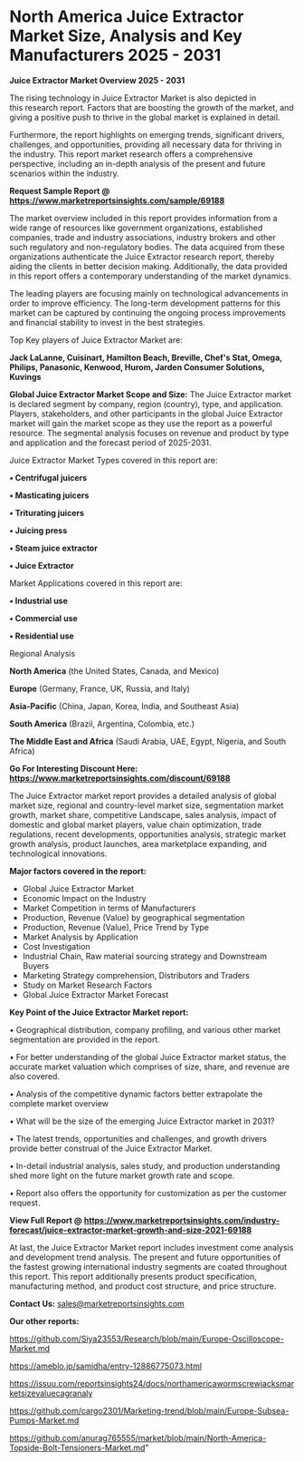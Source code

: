 # North America Juice Extractor Market Size, Analysis and Key Manufacturers 2025 - 2031

<Strong> Juice Extractor Market Overview 2025 - 2031</strong>

The rising technology in Juice Extractor Market is also depicted in this research report. Factors that are boosting the growth of the market, and giving a positive push to thrive in the global market is explained in detail.

Furthermore, the report highlights on emerging trends, significant drivers, challenges, and opportunities, providing all necessary data for thriving in the industry. This report market research offers a comprehensive perspective, including an in-depth analysis of the present and future scenarios within the industry.

<strong>Request Sample Report @ <a href=https://www.marketreportsinsights.com/sample/69188>https://www.marketreportsinsights.com/sample/69188</a></strong>

The market overview included in this report provides information from a wide range of resources like government organizations, established companies, trade and industry associations, industry brokers and other such regulatory and non-regulatory bodies. The data acquired from these organizations authenticate the Juice Extractor research report, thereby aiding the clients in better decision making. Additionally, the data provided in this report offers a contemporary understanding of the market dynamics.

The leading players are focusing mainly on technological advancements in order to improve efficiency. The long-term development patterns for this market can be captured by continuing the ongoing process improvements and financial stability to invest in the best strategies.

Top Key players of Juice Extractor Market are:

<strong>Jack LaLanne, Cuisinart, Hamilton Beach, Breville, Chef's Stat, Omega, Philips, Panasonic, Kenwood, Hurom, Jarden Consumer Solutions, Kuvings</strong>

<strong><b>Global Juice Extractor Market Scope and Size:</b></strong>
The Juice Extractor market is declared segment by company, region (country), type, and application. Players, stakeholders, and other participants in the global Juice Extractor market will gain the market scope as they use the report as a powerful resource. The segmental analysis focuses on revenue and product by type and application and the forecast period of 2025-2031.

Juice Extractor Market Types covered in this report are:

<strong>• Centrifugal juicers

• Masticating juicers

• Triturating juicers

• Juicing press

• Steam juice extractor

• Juice Extractor</strong>

Market Applications covered in this report are:

<strong>• Industrial use

• Commercial use

• Residential use</strong> 

Regional Analysis

<strong>North America</strong> (the United States, Canada, and Mexico)

<strong>Europe</strong> (Germany, France, UK, Russia, and Italy)

<strong>Asia-Pacific</strong> (China, Japan, Korea, India, and Southeast Asia)

<strong>South America</strong> (Brazil, Argentina, Colombia, etc.)

<strong>The Middle East and Africa</strong> (Saudi Arabia, UAE, Egypt, Nigeria, and South Africa)

<strong>Go For Interesting Discount Here: <a href=https://www.marketreportsinsights.com/discount/69188>https://www.marketreportsinsights.com/discount/69188</a></strong>

The Juice Extractor market report provides a detailed analysis of global market size, regional and country-level market size, segmentation market growth, market share, competitive Landscape, sales analysis, impact of domestic and global market players, value chain optimization, trade regulations, recent developments, opportunities analysis, strategic market growth analysis, product launches, area marketplace expanding, and technological innovations.

<strong><b>Major factors covered in the report:</b></strong>
<ul>
  <li>Global Juice Extractor Market </li>
  <li>Economic Impact on the Industry</li>
  <li>Market Competition in terms of Manufacturers</li>
  <li>Production, Revenue (Value) by geographical segmentation</li>
  <li>Production, Revenue (Value), Price Trend by Type</li>
  <li>Market Analysis by Application</li>
  <li>Cost Investigation</li>
  <li>Industrial Chain, Raw material sourcing strategy and Downstream Buyers</li>
  <li>Marketing Strategy comprehension, Distributors and Traders</li>
  <li>Study on Market Research Factors</li>
  <li>Global Juice Extractor Market Forecast</li>
</ul>

<strong><b>Key Point of the Juice Extractor Market report:</b></strong>

• Geographical distribution, company profiling, and various other market segmentation are provided in the report.

• For better understanding of the global Juice Extractor market status, the accurate market valuation which comprises of size, share, and revenue are also covered.

• Analysis of the competitive dynamic factors better extrapolate the complete market overview

• What will be the size of the emerging Juice Extractor market in 2031?

• The latest trends, opportunities and challenges, and growth drivers provide better construal of the Juice Extractor Market.

• In-detail industrial analysis, sales study, and production understanding shed more light on the future market growth rate and scope.

• Report also offers the opportunity for customization as per the customer request.

<strong><b>View Full Report @ <a href=https://www.marketreportsinsights.com/industry-forecast/juice-extractor-market-growth-and-size-2021-69188>https://www.marketreportsinsights.com/industry-forecast/juice-extractor-market-growth-and-size-2021-69188</a></b></strong>


At last, the Juice Extractor Market report includes investment come analysis and development trend analysis. The present and future opportunities of the fastest growing international industry segments are coated throughout this report. This report additionally presents product specification, manufacturing method, and product cost structure, and price structure.

<strong>Contact Us:</strong>
sales@marketreportsinsights.com

<strong>Our other reports:</strong>

<a href=https://github.com/Siya23553/Research/blob/main/Europe-Oscilloscope-Market.md>https://github.com/Siya23553/Research/blob/main/Europe-Oscilloscope-Market.md</a>

<a href=https://ameblo.jp/samidha/entry-12886775073.html>https://ameblo.jp/samidha/entry-12886775073.html</a>

<a href=https://issuu.com/reportsinsights24/docs/northamericawormscrewjacksmarketsizevaluecagranaly>https://issuu.com/reportsinsights24/docs/northamericawormscrewjacksmarketsizevaluecagranaly</a>

<a href=https://github.com/cargo2301/Marketing-trend/blob/main/Europe-Subsea-Pumps-Market.md>https://github.com/cargo2301/Marketing-trend/blob/main/Europe-Subsea-Pumps-Market.md</a>

<a href=https://github.com/anurag765555/market/blob/main/North-America-Topside-Bolt-Tensioners-Market.md>https://github.com/anurag765555/market/blob/main/North-America-Topside-Bolt-Tensioners-Market.md</a>"
